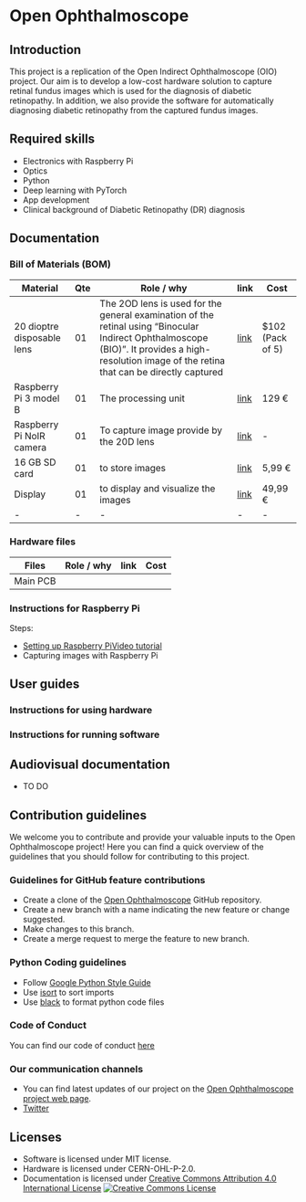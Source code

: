 # Open Ophthalmoscope

## Introduction 

This project is a replication of the Open Indirect Ophthalmoscope (OIO) project. Our aim is to develop a low-cost hardware solution to capture retinal fundus images which is used for the diagnosis of diabetic retinopathy. In addition, we also provide the software for automatically diagnosing diabetic retinopathy from the captured fundus images.  

## Required skills

* Electronics with Raspberry Pi
* Optics
* Python 
* Deep learning with PyTorch
* App development
* Clinical background of Diabetic Retinopathy (DR) diagnosis 

## Documentation
### Bill of Materials (BOM)

|**Material**|**Qte**| **Role / why** | **link** | **Cost**|
|-|-|-|-|-|
|20 dioptre disposable lens|01|The 2OD lens is used for the general examination of the retinal using “Binocular Indirect Ophthalmoscope (BIO)”. It provides a high-resolution image of the retina that can be directly captured|[link](https://odocseyes.co.nz/products/20-d-disposable-lenses-pack-of-5)|$102 (Pack of 5)
|Raspberry Pi 3 model B|01|The processing unit|[link](https://www.kaufland.de/product/321724453/?kwd&source=pla&sid=44873710&gclid=CjwKCAiA9qKbBhAzEiwAS4yeDYMQf7eMDI-MsA5NXYz8t-QxbMVkXkqApIJiBAxS2Y2M2L0-Evx3iRoC8r8QAvD_BwE)|129 € |
|Raspberry Pi NoIR camera|01|To capture image provide by the 20D lens|[link]()|-|
|16 GB SD card|01|to store images|[link](https://www.amazon.de/-/en/microSDHC-microSDXC-transfer-smartphone-Nintendo/dp/B0163ZHNIC/ref=sr_1_omk_4?keywords=micro%2Bsd%2Bkarte%2B16gb&qid=1667814235&sr=8-4&th=1)|5,99 € |
|Display|01|to display and visualize the images|[link](https://www.amazon.de/Waveshare-Raspberry-Capacitive-Resolution-Consumption/dp/B08H23KB1G/ref=asc_df_B08H23KB1G/?tag=googshopde-21&linkCode=df0&hvadid=546591264620&hvpos=&hvnetw=g&hvrand=7066858679696138343&hvpone=&hvptwo=&hvqmt=&hvdev=c&hvdvcmdl=&hvlocint=&hvlocphy=9042266&hvtargid=pla-1392852501589&th=1)|49,99 €  |
|-|-|-|-|-|
<!---
* How to approach the issue of material availability: create an "issue/call for participation" where we asked interested people to create a "local bill materials" where they shared which compoments they can find from their local distributors and what they needed to find replacements for
--->

### Hardware files
|**Files**| **Role / why** | **link**| **Cost**|
|-|-|-|-|
|Main PCB||||


### Instructions for Raspberry Pi 
Steps: <br>
* [Setting up Raspberry Pi](https://projects.raspberrypi.org/en/projects/raspberry-pi-setting-up/0)[Video tutorial](https://www.youtube.com/watch?v=eS-N8NCB9rk&list=PLC2oAdUEJ3Af5YSHC1KnU5iKWTKtizI3f&index=5)
* Capturing images with Raspberry Pi 

## User guides
### Instructions for using hardware

### Instructions for running software

## Audiovisual documentation
* TO DO

## Contribution guidelines

We welcome you to contribute and provide your valuable inputs to the Open Ophthalmoscope project! Here you can find a quick overview of the guidelines that you should follow for contributing to this project.

### Guidelines for GitHub feature contributions

* Create a clone of the [Open Ophthalmoscope](https://github.com/Open-Ophthalmoscope/Open-Ophthalmoscope.github.io) GitHub repository.
* Create a new branch with a name indicating the new feature or change suggested.
* Make changes to this branch.
* Create a merge request to merge the feature to new branch.

### Python Coding guidelines

* Follow [Google Python Style Guide](https://google.github.io/styleguide/pyguide.html)
* Use [isort](https://pycqa.github.io/isort/) to sort imports
* Use [black](https://black.readthedocs.io/en/stable/) to format python code files

### Code of Conduct

You can find our code of conduct [here](/CODE_OF_CONDUCT/)

### Our communication channels
* You can find latest updates of our project on the [Open Ophthalmoscope project web page](https://open-ophthalmoscope.github.io).
* [Twitter](https://twitter.com/OOphthalmoscope)

## Licenses 
* Software is licensed under MIT license.
* Hardware is licensed under CERN-OHL-P-2.0.
* Documentation is licensed under [Creative Commons Attribution 4.0 International License](http://creativecommons.org/licenses/by/4.0/) [![Creative Commons License](https://i.creativecommons.org/l/by/4.0/80x15.png)](http://creativecommons.org/licenses/by/4.0/)



